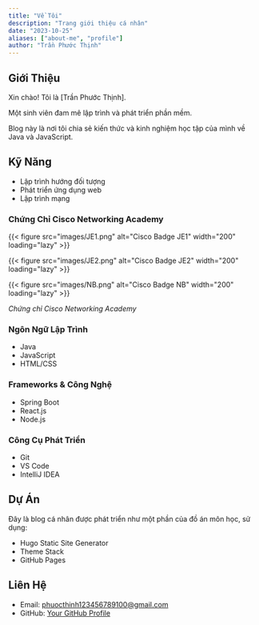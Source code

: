 ```yaml
---
title: "Về Tôi"
description: "Trang giới thiệu cá nhân"
date: "2023-10-25"
aliases: ["about-me", "profile"]
author: "Trần Phước Thịnh"
---
```


## Giới Thiệu

Xin chào! Tôi là [Trần Phước Thịnh].

Một sinh viên đam mê lập trình và phát triển phần mềm.

Blog này là nơi tôi chia sẻ kiến thức và kinh nghiệm học tập của mình về Java và JavaScript.

## Kỹ Năng

- Lập trình hướng đối tượng
- Phát triển ứng dụng web
- Lập trình mạng

### Chứng Chỉ Cisco Networking Academy

{{< figure src="images/JE1.png" alt="Cisco Badge JE1" width="200" loading="lazy" >}}

{{< figure src="images/JE2.png" alt="Cisco Badge JE2" width="200" loading="lazy" >}}

{{< figure src="images/NB.png" alt="Cisco Badge NB" width="200" loading="lazy" >}}

*Chứng chỉ Cisco Networking Academy*

### Ngôn Ngữ Lập Trình

- Java
- JavaScript
- HTML/CSS

### Frameworks & Công Nghệ

- Spring Boot
- React.js
- Node.js

### Công Cụ Phát Triển

- Git
- VS Code
- IntelliJ IDEA

## Dự Án

Đây là blog cá nhân được phát triển như một phần của đồ án môn học, sử dụng:

- Hugo Static Site Generator
- Theme Stack
- GitHub Pages

## Liên Hệ

- Email: [phuocthinh123456789100@gmail.com](mailto:phuocthinh123456789100@gmail.com)
- GitHub: [Your GitHub Profile](https://github.com/yourusername)